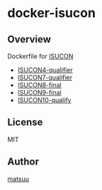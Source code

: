 # docker-isucon

## Overview

Dockerfile for [ISUCON](http://isucon.net/)

- [ISUCON4-qualifier](https://github.com/matsuu/docker-isucon/tree/master/isucon4-qualifier)
- [ISUCON7-qualifier](https://github.com/matsuu/docker-isucon/tree/master/isucon7-qualifier)
- [ISUCON8-final](https://github.com/isucon/isucon8-final/tree/master/webapp)
- [ISUCON9-final](https://github.com/isucon/isucon9-final/tree/master/webapp)
- [ISUCON10-qualify](https://github.com/isucon/isucon10-qualify/tree/master/webapp/docker-compose)


## License

MIT

## Author

[matsuu](https://github.com/matsuu)
